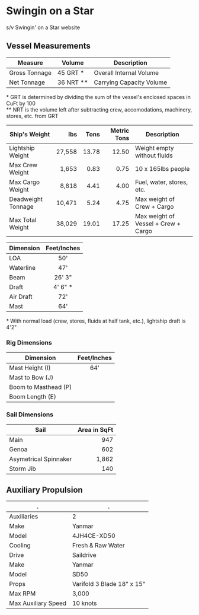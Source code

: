 # Swingin on a Star

s/v Swingin' on a Star website


## Vessel Measurements

|Measure        | Volume     | Description             |
|---------------|------------|-------------------------|
|Gross Tonnage  |	45 GRT \*  | Overall Internal Volume |
|Net Tonnage    |	36 NRT \*\*| Carrying Capacity Volume|

\* GRT is determined by dividing the sum of the vessel's enclosed spaces in CuFt by 100  
\*\* NRT is the volume left after subtracting crew, accomodations, machinery, stores, etc. from GRT


|Ship's Weight     | lbs         |  Tons | Metric Tons | Description                       |
|------------------|------------:|------:|------------:|-----------------------------------|
|Lightship Weight  |      27,558 | 13.78 |       12.50 |Weight empty without fluids        |
|Max Crew Weight   |       1,653 |  0.83 |        0.75 |10 x 165lbs people                 |
|Max Cargo Weight  |       8,818 |  4.41 |        4.00 |Fuel, water, stores, etc.          |
|Deadweight Tonnage|      10,471 |  5.24 |        4.75 |Max weight of Crew + Cargo         |   
|Max Total Weight  |      38,029 | 19.01 |       17.25 |Max weight of Vessel + Crew + Cargo|


| Dimension | Feet/Inches |
|-----------|:-----------:|
|LOA        |50'          |
|Waterline  |47'          |
|Beam       |26' 3"       |
|Draft      |4' 6" \*     |
|Air Draft  |72'          |
|Mast       |64'          |

\* With normal load (crew, stores, fluids at half tank, etc.), lightship draft is 4'2"


### Rig Dimensions

| Dimension          | Feet/Inches |
|--------------------|:-----------:|
|Mast Height (I)     |64'          |
|Mast to Bow (J)     |             |
|Boom to Masthead (P)|             |
|Boom Length (E)     |             |


### Sail Dimensions

| Sail                |Area in SqFt|
|---------------------|-----------:|
|Main                 |947         |
|Genoa                |602         |
|Asymetrical Spinnaker|1,862       |
|Storm Jib            |140         |


## Auxiliary Propulsion

|.                    |.                          |
|---------------------|---------------------------|
|Auxiliaries          |2                          |
|Make                 |Yanmar                     |
|Model                |4JH4CE-XD50                |
|Cooling              |Fresh & Raw Water          |
|Drive                |Saildrive                  |
|Make                 |Yanmar                     |
|Model                |SD50                       |
|Props                |Varifold 3 Blade 18" x 15" |
|Max RPM              |3,000                      |
|Max Auxiliary Speed  |10 knots                   |


